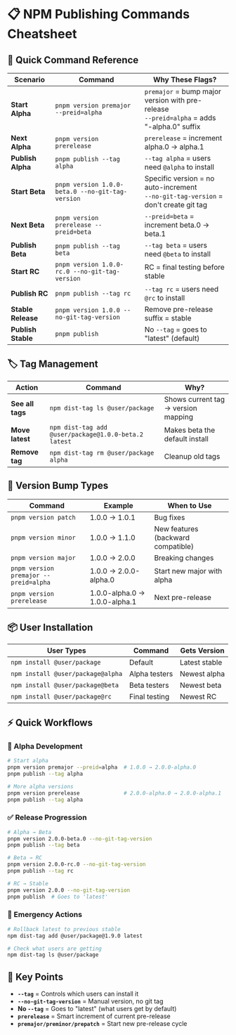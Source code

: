# 📋 NPM Publishing Commands Cheatsheet

## 🎯 Quick Command Reference

| Scenario | Command | Why These Flags? |
|----------|---------|------------------|
| **Start Alpha** | `pnpm version premajor --preid=alpha` | `premajor` = bump major version with pre-release<br>`--preid=alpha` = adds "-alpha.0" suffix |
| **Next Alpha** | `pnpm version prerelease` | `prerelease` = increment alpha.0 → alpha.1 |
| **Publish Alpha** | `pnpm publish --tag alpha` | `--tag alpha` = users need `@alpha` to install |
| **Start Beta** | `pnpm version 1.0.0-beta.0 --no-git-tag-version` | Specific version = no auto-increment<br>`--no-git-tag-version` = don't create git tag |
| **Next Beta** | `pnpm version prerelease --preid=beta` | `--preid=beta` = increment beta.0 → beta.1 |
| **Publish Beta** | `pnpm publish --tag beta` | `--tag beta` = users need `@beta` to install |
| **Start RC** | `pnpm version 1.0.0-rc.0 --no-git-tag-version` | RC = final testing before stable |
| **Publish RC** | `pnpm publish --tag rc` | `--tag rc` = users need `@rc` to install |
| **Stable Release** | `pnpm version 1.0.0 --no-git-tag-version` | Remove pre-release suffix = stable |
| **Publish Stable** | `pnpm publish` | No `--tag` = goes to "latest" (default) |

## 🏷️ Tag Management

| Action | Command | Why? |
|--------|---------|------|
| **See all tags** | `npm dist-tag ls @user/package` | Shows current tag → version mapping |
| **Move latest** | `npm dist-tag add @user/package@1.0.0-beta.2 latest` | Makes beta the default install |
| **Remove tag** | `npm dist-tag rm @user/package alpha` | Cleanup old tags |

## 🔄 Version Bump Types

| Command | Example | When to Use |
|---------|---------|-------------|
| `pnpm version patch` | 1.0.0 → 1.0.1 | Bug fixes |
| `pnpm version minor` | 1.0.0 → 1.1.0 | New features (backward compatible) |
| `pnpm version major` | 1.0.0 → 2.0.0 | Breaking changes |
| `pnpm version premajor --preid=alpha` | 1.0.0 → 2.0.0-alpha.0 | Start new major with alpha |
| `pnpm version prerelease` | 1.0.0-alpha.0 → 1.0.0-alpha.1 | Next pre-release |

## 📦 User Installation

| User Types | Command | Gets Version |
|------------|---------|--------------|
| `npm install @user/package` | Default | Latest stable |
| `npm install @user/package@alpha` | Alpha testers | Newest alpha |
| `npm install @user/package@beta` | Beta testers | Newest beta |
| `npm install @user/package@rc` | Final testing | Newest RC |

## ⚡ Quick Workflows

### 🧪 Alpha Development
```bash
# Start alpha
pnpm version premajor --preid=alpha  # 1.0.0 → 2.0.0-alpha.0
pnpm publish --tag alpha

# More alpha versions
pnpm version prerelease              # 2.0.0-alpha.0 → 2.0.0-alpha.1
pnpm publish --tag alpha
```

### ✅ Release Progression
```bash
# Alpha → Beta
pnpm version 2.0.0-beta.0 --no-git-tag-version
pnpm publish --tag beta

# Beta → RC  
pnpm version 2.0.0-rc.0 --no-git-tag-version
pnpm publish --tag rc

# RC → Stable
pnpm version 2.0.0 --no-git-tag-version
pnpm publish  # Goes to 'latest'
```

### 🚨 Emergency Actions
```bash
# Rollback latest to previous stable
npm dist-tag add @user/package@1.9.0 latest

# Check what users are getting
npm dist-tag ls @user/package
```

## 🎯 Key Points

- **`--tag`** = Controls which users can install it
- **`--no-git-tag-version`** = Manual version, no git tag
- **No `--tag`** = Goes to "latest" (what users get by default)
- **`prerelease`** = Smart increment of current pre-release
- **`premajor/preminor/prepatch`** = Start new pre-release cycle
